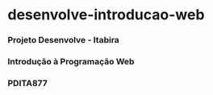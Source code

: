 # desenvolve-introducao-web
### Projeto Desenvolve - Itabira
### Introdução à Programação Web
### PDITA877
